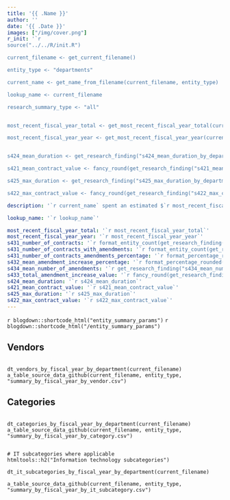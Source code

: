```yaml
---
title: '{{ .Name }}'
author: ''
date: '{{ .Date }}'
images: ["/img/cover.png"]
r_init: '`r 
source("../../R/init.R")

current_filename <- get_current_filename()

entity_type <- "departments"

current_name <- get_name_from_filename(current_filename, entity_type)

lookup_name <- current_filename

research_summary_type <- "all"


most_recent_fiscal_year_total <- get_most_recent_fiscal_year_total(current_filename, entity_type)

most_recent_fiscal_year_year <- get_most_recent_fiscal_year_year(current_filename, entity_type)


s424_mean_duration <- get_research_finding("s424_mean_duration_by_department", research_summary_type, "mean_years", "owner_org", lookup_name)

s421_mean_contract_value <- fancy_round(get_research_finding("s421_mean_contract_value_by_department", research_summary_type, "mean_overall_value", "owner_org", lookup_name))

s425_max_duration <- get_research_finding("s425_max_duration_by_department", research_summary_type, "max_years", "owner_org", lookup_name)

s422_max_contract_value <- fancy_round(get_research_finding("s422_max_contract_value_by_department", research_summary_type, "max_overall_value", "owner_org", lookup_name))`'

description: '`r current_name` spent an estimated $`r most_recent_fiscal_year_total` in `r most_recent_fiscal_year_year` on contracts. The average contract duration was `r s424_mean_duration` years, and the average contract value (not including contracts under $10k) was $`r s421_mean_contract_value`. The longest contract was `r s425_max_duration` years. The largest contract by value (including amendments) was $`r s422_max_contract_value`.'

lookup_name: '`r lookup_name`'

most_recent_fiscal_year_total: '`r most_recent_fiscal_year_total`'
most_recent_fiscal_year_year: '`r most_recent_fiscal_year_year`'
s431_number_of_contracts: '`r format_entity_count(get_research_finding("s431_number_of_contracts_by_department", research_summary_type, "contracts", "owner_org", lookup_name))`'
s431_number_of_contracts_with_amendments: '`r format_entity_count(get_research_finding("s431_number_of_contracts_by_department", research_summary_type, "contracts_with_amendments", "owner_org", lookup_name))`'
s431_number_of_contracts_amendments_percentage: '`r format_percentage_rounded(get_research_finding("s431_number_of_contracts_by_department", research_summary_type, "has_amendments_percentage", "owner_org", lookup_name))`'
s432_mean_amendment_increase_percentage: '`r format_percentage_rounded(get_research_finding("s432_mean_amendment_increase_percentage_by_department", research_summary_type, "mean_amendment_increase_percentage", "owner_org", lookup_name))`'
s434_mean_number_of_amendments: '`r get_research_finding("s434_mean_number_of_amendments_by_department", research_summary_type, "mean_number_of_amendments", "owner_org", lookup_name)`'
s433_total_amendment_increase_value: '`r fancy_round(get_research_finding("s433_total_amendment_increase_value_by_department", research_summary_type, "total_amendment_increase_value", "owner_org", lookup_name))`'
s424_mean_duration: '`r s424_mean_duration`'
s421_mean_contract_value: '`r s421_mean_contract_value`'
s425_max_duration: '`r s425_max_duration`'
s422_max_contract_value: '`r s422_max_contract_value`'
---
```


`r blogdown::shortcode_html("entity_summary_params")`
`r blogdown::shortcode_html("/entity_summary_params")`

## Vendors

```{r echo=FALSE, message=FALSE, warning=FALSE}

dt_vendors_by_fiscal_year_by_department(current_filename)
a_table_source_data_github(current_filename, entity_type, "summary_by_fiscal_year_by_vendor.csv")

```

## Categories

```{r echo=FALSE, message=FALSE, warning=FALSE}

dt_categories_by_fiscal_year_by_department(current_filename)
a_table_source_data_github(current_filename, entity_type, "summary_by_fiscal_year_by_category.csv")

```

```{r echo=FALSE, message=FALSE, warning=FALSE, results=blogdown_display_it_subcategories_by_department(current_filename)}

# IT subcategories where applicable
htmltools::h2("Information technology subcategories")

dt_it_subcategories_by_fiscal_year_by_department(current_filename)

a_table_source_data_github(current_filename, entity_type, "summary_by_fiscal_year_by_it_subcategory.csv")

```
